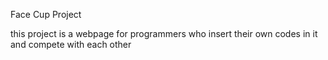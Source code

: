Face Cup Project

this project is a webpage for programmers who insert their own codes in it and compete with each other
